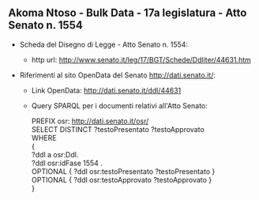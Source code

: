 ## Akoma Ntoso - Bulk Data - 17a legislatura - Atto Senato n. 1554 ##

* Scheda del Disegno di Legge - Atto Senato n. 1554:
	* http url: http://www.senato.it/leg/17/BGT/Schede/Ddliter/44631.htm

* Riferimenti al sito OpenData del Senato http://dati.senato.it/:
	* Link OpenData: http://dati.senato.it/ddl/44631
	* Query SPARQL per i documenti relativi all'Atto Senato:

        PREFIX osr: <http://dati.senato.it/osr/>  
		SELECT DISTINCT ?testoPresentato ?testoApprovato  
		WHERE  
		{  
		    ?ddl a osr:Ddl.  
		    ?ddl osr:idFase 1554 .  
		    OPTIONAL { ?ddl osr:testoPresentato ?testoPresentato }  
		    OPTIONAL { ?ddl osr:testoApprovato ?testoApprovato }  
		}
		